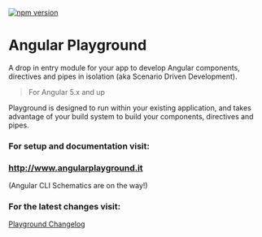 [![npm version](https://badge.fury.io/js/angular-playground.svg)](https://badge.fury.io/js/angular-playground)

# Angular Playground

A drop in entry module for your app to develop Angular components, directives and pipes 
in isolation (aka Scenario Driven Development). 

> For Angular 5.x and up

Playground is designed to run within your existing application, and takes advantage of 
your build system to build your components, directives and pipes.

### For setup and documentation visit:

### <http://www.angularplayground.it>
(Angular CLI Schematics are on the way!)


### For the latest changes visit:
[Playground Changelog](/packages/angular-playground/CHANGELOG.md)
